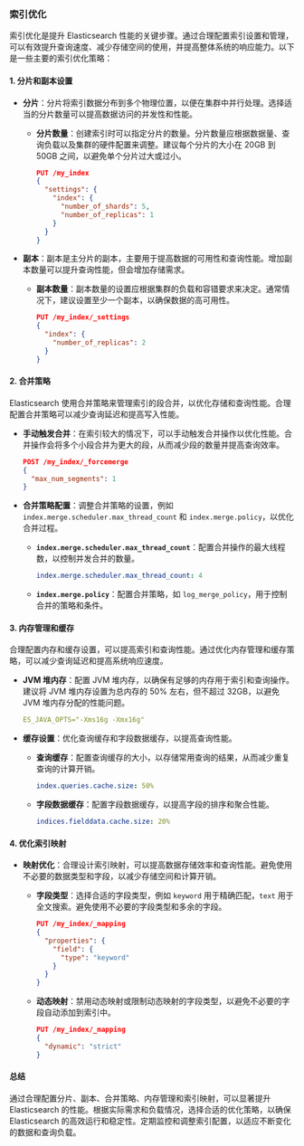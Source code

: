 ### 索引优化

索引优化是提升 Elasticsearch 性能的关键步骤。通过合理配置索引设置和管理，可以有效提升查询速度、减少存储空间的使用，并提高整体系统的响应能力。以下是一些主要的索引优化策略：

#### 1. **分片和副本设置**

- **分片**：分片将索引数据分布到多个物理位置，以便在集群中并行处理。选择适当的分片数量可以提高数据访问的并发性和性能。

  - **分片数量**：创建索引时可以指定分片的数量。分片数量应根据数据量、查询负载以及集群的硬件配置来调整。建议每个分片的大小在 20GB 到 50GB 之间，以避免单个分片过大或过小。

    ```json
    PUT /my_index
    {
      "settings": {
        "index": {
          "number_of_shards": 5,
          "number_of_replicas": 1
        }
      }
    }
    ```

- **副本**：副本是主分片的副本，主要用于提高数据的可用性和查询性能。增加副本数量可以提升查询性能，但会增加存储需求。

  - **副本数量**：副本数量的设置应根据集群的负载和容错要求来决定。通常情况下，建议设置至少一个副本，以确保数据的高可用性。

    ```json
    PUT /my_index/_settings
    {
      "index": {
        "number_of_replicas": 2
      }
    }
    ```

#### 2. **合并策略**

Elasticsearch 使用合并策略来管理索引的段合并，以优化存储和查询性能。合理配置合并策略可以减少查询延迟和提高写入性能。

- **手动触发合并**：在索引较大的情况下，可以手动触发合并操作以优化性能。合并操作会将多个小段合并为更大的段，从而减少段的数量并提高查询效率。

  ```json
  POST /my_index/_forcemerge
  {
    "max_num_segments": 1
  }
  ```

- **合并策略配置**：调整合并策略的设置，例如 `index.merge.scheduler.max_thread_count` 和 `index.merge.policy`，以优化合并过程。

  - **`index.merge.scheduler.max_thread_count`**：配置合并操作的最大线程数，以控制并发合并的数量。

    ```yaml
    index.merge.scheduler.max_thread_count: 4
    ```

  - **`index.merge.policy`**：配置合并策略，如 `log_merge_policy`，用于控制合并的策略和条件。

#### 3. **内存管理和缓存**

合理配置内存和缓存设置，可以提高索引和查询性能。通过优化内存管理和缓存策略，可以减少查询延迟和提高系统响应速度。

- **JVM 堆内存**：配置 JVM 堆内存，以确保有足够的内存用于索引和查询操作。建议将 JVM 堆内存设置为总内存的 50% 左右，但不超过 32GB，以避免 JVM 堆内存分配的性能问题。

  ```yaml
  ES_JAVA_OPTS="-Xms16g -Xmx16g"
  ```

- **缓存设置**：优化查询缓存和字段数据缓存，以提高查询性能。

  - **查询缓存**：配置查询缓存的大小，以存储常用查询的结果，从而减少重复查询的计算开销。

    ```yaml
    index.queries.cache.size: 50%
    ```

  - **字段数据缓存**：配置字段数据缓存，以提高字段的排序和聚合性能。

    ```yaml
    indices.fielddata.cache.size: 20%
    ```

#### 4. **优化索引映射**

- **映射优化**：合理设计索引映射，可以提高数据存储效率和查询性能。避免使用不必要的数据类型和字段，以减少存储空间和计算开销。

  - **字段类型**：选择合适的字段类型，例如 `keyword` 用于精确匹配，`text` 用于全文搜索。避免使用不必要的字段类型和多余的字段。

    ```json
    PUT /my_index/_mapping
    {
      "properties": {
        "field": {
          "type": "keyword"
        }
      }
    }
    ```

  - **动态映射**：禁用动态映射或限制动态映射的字段类型，以避免不必要的字段自动添加到索引中。

    ```json
    PUT /my_index/_mapping
    {
      "dynamic": "strict"
    }
    ```

#### 总结

通过合理配置分片、副本、合并策略、内存管理和索引映射，可以显著提升 Elasticsearch 的性能。根据实际需求和负载情况，选择合适的优化策略，以确保 Elasticsearch 的高效运行和稳定性。定期监控和调整索引配置，以适应不断变化的数据和查询负载。